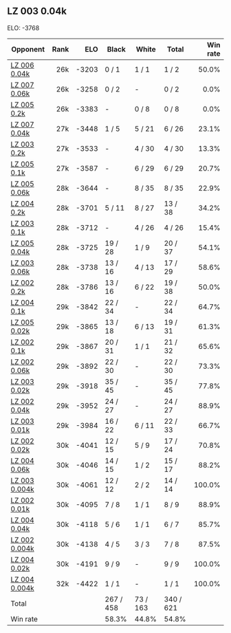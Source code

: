 ## LZ 003 0.04k ##

ELO: -3768

Opponent | Rank | ELO | Black | White | Total | Win rate
---------|-----:|----:|-------|-------|-------|-------:
[LZ 006 0.04k](LZ%20006%200.04k.md) | 26k | -3203 | 0 / 1 | 1 / 1 | 1 / 2 | 50.0%
[LZ 007 0.06k](LZ%20007%200.06k.md) | 26k | -3258 | 0 / 2 | - | 0 / 2 | 0.0%
[LZ 005 0.2k](LZ%20005%200.2k.md) | 26k | -3383 | - | 0 / 8 | 0 / 8 | 0.0%
[LZ 007 0.04k](LZ%20007%200.04k.md) | 27k | -3448 | 1 / 5 | 5 / 21 | 6 / 26 | 23.1%
[LZ 003 0.2k](LZ%20003%200.2k.md) | 27k | -3533 | - | 4 / 30 | 4 / 30 | 13.3%
[LZ 005 0.1k](LZ%20005%200.1k.md) | 27k | -3587 | - | 6 / 29 | 6 / 29 | 20.7%
[LZ 005 0.06k](LZ%20005%200.06k.md) | 28k | -3644 | - | 8 / 35 | 8 / 35 | 22.9%
[LZ 004 0.2k](LZ%20004%200.2k.md) | 28k | -3701 | 5 / 11 | 8 / 27 | 13 / 38 | 34.2%
[LZ 003 0.1k](LZ%20003%200.1k.md) | 28k | -3712 | - | 4 / 26 | 4 / 26 | 15.4%
[LZ 005 0.04k](LZ%20005%200.04k.md) | 28k | -3725 | 19 / 28 | 1 / 9 | 20 / 37 | 54.1%
[LZ 003 0.06k](LZ%20003%200.06k.md) | 28k | -3738 | 13 / 16 | 4 / 13 | 17 / 29 | 58.6%
[LZ 002 0.2k](LZ%20002%200.2k.md) | 28k | -3786 | 13 / 16 | 6 / 22 | 19 / 38 | 50.0%
[LZ 004 0.1k](LZ%20004%200.1k.md) | 29k | -3842 | 22 / 34 | - | 22 / 34 | 64.7%
[LZ 005 0.02k](LZ%20005%200.02k.md) | 29k | -3865 | 13 / 18 | 6 / 13 | 19 / 31 | 61.3%
[LZ 002 0.1k](LZ%20002%200.1k.md) | 29k | -3867 | 20 / 31 | 1 / 1 | 21 / 32 | 65.6%
[LZ 002 0.06k](LZ%20002%200.06k.md) | 29k | -3892 | 22 / 30 | - | 22 / 30 | 73.3%
[LZ 003 0.02k](LZ%20003%200.02k.md) | 29k | -3918 | 35 / 45 | - | 35 / 45 | 77.8%
[LZ 002 0.04k](LZ%20002%200.04k.md) | 29k | -3952 | 24 / 27 | - | 24 / 27 | 88.9%
[LZ 003 0.01k](LZ%20003%200.01k.md) | 29k | -3984 | 16 / 22 | 6 / 11 | 22 / 33 | 66.7%
[LZ 002 0.02k](LZ%20002%200.02k.md) | 30k | -4041 | 12 / 15 | 5 / 9 | 17 / 24 | 70.8%
[LZ 004 0.06k](LZ%20004%200.06k.md) | 30k | -4046 | 14 / 15 | 1 / 2 | 15 / 17 | 88.2%
[LZ 003 0.004k](LZ%20003%200.004k.md) | 30k | -4061 | 12 / 12 | 2 / 2 | 14 / 14 | 100.0%
[LZ 002 0.01k](LZ%20002%200.01k.md) | 30k | -4095 | 7 / 8 | 1 / 1 | 8 / 9 | 88.9%
[LZ 004 0.04k](LZ%20004%200.04k.md) | 30k | -4118 | 5 / 6 | 1 / 1 | 6 / 7 | 85.7%
[LZ 002 0.004k](LZ%20002%200.004k.md) | 30k | -4138 | 4 / 5 | 3 / 3 | 7 / 8 | 87.5%
[LZ 004 0.02k](LZ%20004%200.02k.md) | 30k | -4191 | 9 / 9 | - | 9 / 9 | 100.0%
[LZ 004 0.004k](LZ%20004%200.004k.md) | 32k | -4422 | 1 / 1 | - | 1 / 1 | 100.0%
Total | | | 267 / 458 | 73 / 163 | 340 / 621 | 
Win rate| | | 58.3% | 44.8% | 54.8% | 
